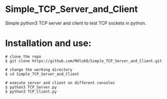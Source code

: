 # Simple_TCP_Server_and_Client
Simple python3 TCP server and client to test TCP sockets in python.

# Installation and use:
```console
# clone the repo
$ git clone https://github.com/M4luk0/Simple_TCP_Server_and_Client.git

# change the working directory
$ cd Simple_TCP_Server_and_Client

# execute server and client on different consoles
$ python3 TCP_Server.py
$ python3 TCP_Client.py
```
